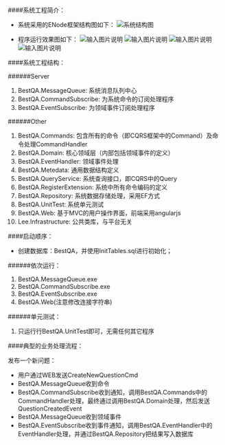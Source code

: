 ####系统工程简介：
- 系统采用的ENode框架结构图如下：
![系统结构图](http://git.oschina.net/uploads/images/2015/0721/091308_ebe27b54_362401.png "在这里输入图片标题")

- 程序运行效果图如下：
![输入图片说明](http://git.oschina.net/uploads/images/2015/0722/092143_5a25f5c9_362401.jpeg "在这里输入图片标题")
![输入图片说明](http://git.oschina.net/uploads/images/2015/0722/092159_24a70ed6_362401.jpeg "在这里输入图片标题")
![输入图片说明](http://git.oschina.net/uploads/images/2015/0722/092213_ab6df88b_362401.jpeg "在这里输入图片标题")
![输入图片说明](http://git.oschina.net/uploads/images/2015/0722/092232_793127b9_362401.jpeg "在这里输入图片标题")

####系统工程结构：

######Server
1. BestQA.MessageQueue: 系统消息队列中心
2. BestQA.CommandSubscribe: 为系统命令的订阅处理程序
3. BestQA.EventSubscribe: 为领域事件订阅处理程序

######Other
1. BestQA.Commands: 包含所有的命令（即CQRS框架中的Command）及命令处理CommandHandler
2. BestQA.Domain: 核心领域层（内部包括领域事件的定义）
3. BestQA.EventHandler: 领域事件处理
4. BestQA.Metedata: 通用数据结构定义
5. BestQA.QueryService: 系统查询接口，即CQRS中的Query
6. BestQA.RegisterExtension: 系统中所有命令编码的定义
7. BestQA.Repository: 系统数据存储处理，采用EF方式
8. BestQA.UnitTest: 系统单元测试
9. BestQA.Web: 基于MVC的用户操作界面，前端采用angularjs
10. Lee.Infrastructure: 公共类库，与平台无关

####启动顺序：

- 创建数据库：BestQA，并使用InitTables.sql进行初始化；

######依次运行：
1. BestQA.MessageQueue.exe
2. BestQA.CommandSubscribe.exe
3. BestQA.EventSubscribe.exe
4. BestQA.Web(注意修改连接字符串)

######单元测试：
1. 只运行行BestQA.UnitTest即可，无需任何其它程序

####典型的业务处理流程：

发布一个新问题：

- 用户通过WEB发送CreateNewQuestionCmd
- BestQA.MessageQueue收到命令
- BestQA.CommandSubscribe收到通知，调用BestQA.Commands中的CommandHandler处理，最终通过调用BestQA.Domain处理，然后发送QuestionCreatedEvent
- BestQA.MessageQueue收到领域事件
- BestQA.EventSubscribe收到事件通知，调用BestQA.EventHandler中的EventHandler处理，并通过BestQA.Repository把结果写入数据库
